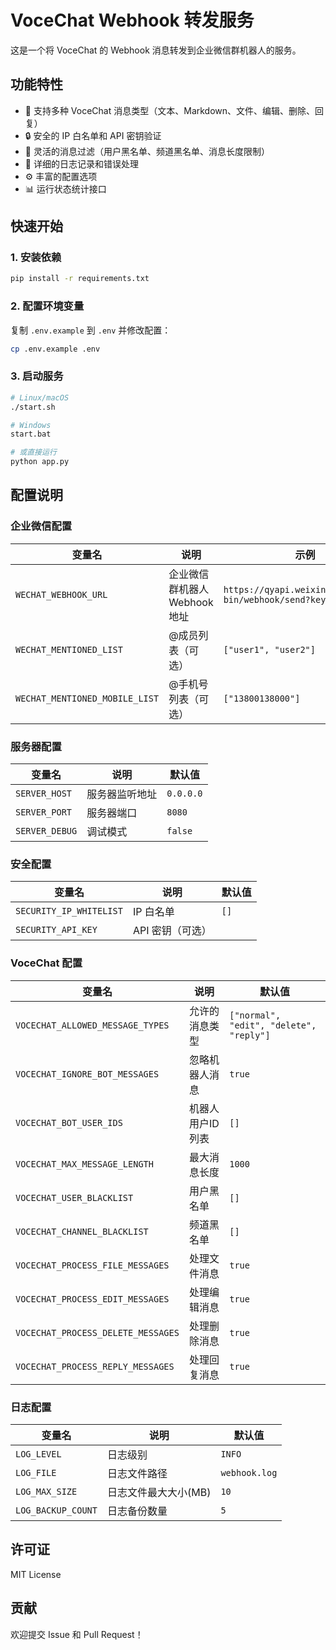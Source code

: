 # VoceChat Webhook 转发服务

这是一个将 VoceChat 的 Webhook 消息转发到企业微信群机器人的服务。

## 功能特性

- 🚀 支持多种 VoceChat 消息类型（文本、Markdown、文件、编辑、删除、回复）
- 🔒 安全的 IP 白名单和 API 密钥验证
- 🎯 灵活的消息过滤（用户黑名单、频道黑名单、消息长度限制）
- 📝 详细的日志记录和错误处理
- ⚙️ 丰富的配置选项
- 📊 运行状态统计接口

## 快速开始

### 1. 安装依赖

```bash
pip install -r requirements.txt
```

### 2. 配置环境变量

复制 `.env.example` 到 `.env` 并修改配置：

```bash
cp .env.example .env
```

### 3. 启动服务

```bash
# Linux/macOS
./start.sh

# Windows
start.bat

# 或直接运行
python app.py
```

## 配置说明

### 企业微信配置

| 变量名 | 说明 | 示例 |
|--------|------|------|
| `WECHAT_WEBHOOK_URL` | 企业微信群机器人 Webhook 地址 | `https://qyapi.weixin.qq.com/cgi-bin/webhook/send?key=xxx` |
| `WECHAT_MENTIONED_LIST` | @成员列表（可选） | `["user1", "user2"]` |
| `WECHAT_MENTIONED_MOBILE_LIST` | @手机号列表（可选） | `["13800138000"]` |

### 服务器配置

| 变量名 | 说明 | 默认值 |
|--------|------|--------|
| `SERVER_HOST` | 服务器监听地址 | `0.0.0.0` |
| `SERVER_PORT` | 服务器端口 | `8080` |
| `SERVER_DEBUG` | 调试模式 | `false` |

### 安全配置

| 变量名 | 说明 | 默认值 |
|--------|------|--------|
| `SECURITY_IP_WHITELIST` | IP 白名单 | `[]` |
| `SECURITY_API_KEY` | API 密钥（可选） | |

### VoceChat 配置

| 变量名 | 说明 | 默认值 |
|--------|------|--------|
| `VOCECHAT_ALLOWED_MESSAGE_TYPES` | 允许的消息类型 | `["normal", "edit", "delete", "reply"]` |
| `VOCECHAT_IGNORE_BOT_MESSAGES` | 忽略机器人消息 | `true` |
| `VOCECHAT_BOT_USER_IDS` | 机器人用户ID列表 | `[]` |
| `VOCECHAT_MAX_MESSAGE_LENGTH` | 最大消息长度 | `1000` |
| `VOCECHAT_USER_BLACKLIST` | 用户黑名单 | `[]` |
| `VOCECHAT_CHANNEL_BLACKLIST` | 频道黑名单 | `[]` |
| `VOCECHAT_PROCESS_FILE_MESSAGES` | 处理文件消息 | `true` |
| `VOCECHAT_PROCESS_EDIT_MESSAGES` | 处理编辑消息 | `true` |
| `VOCECHAT_PROCESS_DELETE_MESSAGES` | 处理删除消息 | `true` |
| `VOCECHAT_PROCESS_REPLY_MESSAGES` | 处理回复消息 | `true` |

### 日志配置

| 变量名 | 说明 | 默认值 |
|--------|------|--------|
| `LOG_LEVEL` | 日志级别 | `INFO` |
| `LOG_FILE` | 日志文件路径 | `webhook.log` |
| `LOG_MAX_SIZE` | 日志文件最大大小(MB) | `10` |
| `LOG_BACKUP_COUNT` | 日志备份数量 | `5` |

## 许可证

MIT License

## 贡献

欢迎提交 Issue 和 Pull Request！
